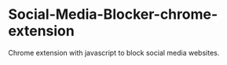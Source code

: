 # Social-Media-Blocker-chrome-extension
Chrome extension with javascript to block social media websites.
